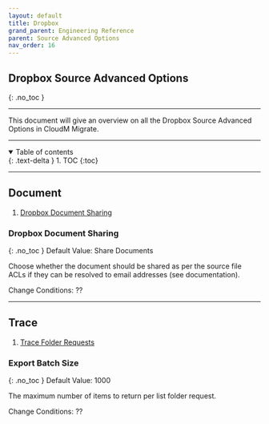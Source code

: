 ```yaml
---
layout: default
title: Dropbox
grand_parent: Engineering Reference
parent: Source Advanced Options
nav_order: 16
---
```


## Dropbox Source Advanced Options
{: .no_toc }

---

This document will give an overview on all the Dropbox Source Advanced Options in CloudM Migrate. 

---
<a name="top"></a>
<details open markdown="block">
  <summary>
    Table of contents
  </summary>
  {: .text-delta }
1. TOC
{:toc}
</details>

---
## Document

1. [Dropbox Document Sharing](#dropshare)

### Dropbox Document Sharing <a name="dropshare"></a>
{: .no_toc }
Default Value: Share Documents

Choose whether the document should be shared as per the source file ACLs if they can be resolved to email addresses (see documentation).

Change Conditions: ??

---
## Trace

1. [Trace Folder Requests](#tracefold)

###  Export Batch Size <a name="tracefold"></a>
{: .no_toc }
Default Value: 1000

The maximum number of items to return per list folder request.

Change Conditions: ??


